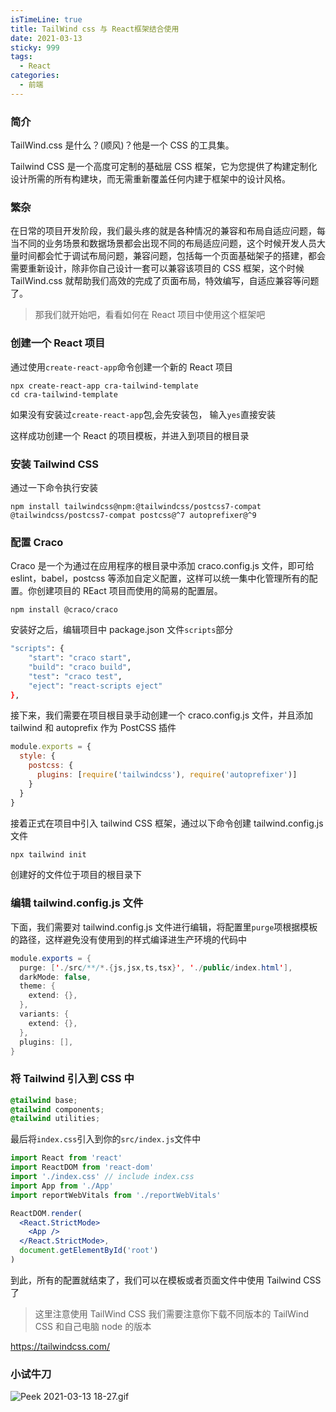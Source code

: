 ```yaml
---
isTimeLine: true
title: TailWind css 与 React框架结合使用
date: 2021-03-13
sticky: 999
tags:
  - React
categories:
  - 前端
---
```


### 简介

TailWind.css 是什么？(顺风)？他是一个 CSS 的工具集。

Tailwind CSS 是一个高度可定制的基础层 CSS 框架，它为您提供了构建定制化设计所需的所有构建块，而无需重新覆盖任何内建于框架中的设计风格。

### 繁杂

在日常的项目开发阶段，我们最头疼的就是各种情况的兼容和布局自适应问题，每当不同的业务场景和数据场景都会出现不同的布局适应问题，这个时候开发人员大量时间都会忙于调试布局问题，兼容问题，包括每一个页面基础架子的搭建，都会需要重新设计，除非你自己设计一套可以兼容该项目的 CSS 框架，这个时候 TailWind.css 就帮助我们高效的完成了页面布局，特效编写，自适应兼容等问题了。

> 那我们就开始吧，看看如何在 React 项目中使用这个框架吧

### 创建一个 React 项目

通过使用`create-react-app`命令创建一个新的 React 项目

```
npx create-react-app cra-tailwind-template
cd cra-tailwind-template
```

如果没有安装过`create-react-app`包,会先安装包， 输入`yes`直接安装

这样成功创建一个 React 的项目模板，并进入到项目的根目录

### 安装 Tailwind CSS

通过一下命令执行安装

```shell
npm install tailwindcss@npm:@tailwindcss/postcss7-compat @tailwindcss/postcss7-compat postcss@^7 autoprefixer@^9
```

### 配置 Craco

Craco 是一个为通过在应用程序的根目录中添加 craco.config.js 文件，即可给 eslint，babel，postcss 等添加自定义配置，这样可以统一集中化管理所有的配置。你创建项目的 REact 项目而使用的简易的配置层。

```shell
npm install @craco/craco
```

安装好之后，编辑项目中 package.json 文件`scripts`部分

```bash
"scripts": {
    "start": "craco start",
    "build": "craco build",
    "test": "craco test",
    "eject": "react-scripts eject"
},
```

接下来，我们需要在项目根目录手动创建一个 craco.config.js 文件，并且添加 tailwind 和 autoprefix 作为 PostCSS 插件

```jsx
module.exports = {
  style: {
    postcss: {
      plugins: [require('tailwindcss'), require('autoprefixer')]
    }
  }
}
```

接着正式在项目中引入 tailwind CSS 框架，通过以下命令创建 tailwind.config.js 文件

```kotlin
npx tailwind init
```

创建好的文件位于项目的根目录下

### 编辑 tailwind.config.js 文件

下面，我们需要对 tailwind.config.js 文件进行编辑，将配置里`purge`项根据模板的路径，这样避免没有使用到的样式编译进生产环境的代码中

```java
module.exports = {
  purge: ['./src/**/*.{js,jsx,ts,tsx}', './public/index.html'],
  darkMode: false,
  theme: {
    extend: {},
  },
  variants: {
    extend: {},
  },
  plugins: [],
}
```

### 将 Tailwind 引入到 CSS 中

```css
@tailwind base;
@tailwind components;
@tailwind utilities;
```

最后将`index.css`引入到你的`src/index.js`文件中

```jsx
import React from 'react'
import ReactDOM from 'react-dom'
import './index.css' // include index.css
import App from './App'
import reportWebVitals from './reportWebVitals'

ReactDOM.render(
  <React.StrictMode>
    <App />
  </React.StrictMode>,
  document.getElementById('root')
)
```

到此，所有的配置就结束了，我们可以在模板或者页面文件中使用 Tailwind CSS 了

> 这里注意使用 TailWind CSS 我们需要注意你下载不同版本的 TailWind CSS 和自己电脑 node 的版本

https://tailwindcss.com/

### 小试牛刀

![Peek 2021-03-13 18-27.gif](https://cdn.jsdelivr.net/gh/xfy196/images@main/202308141514744.png)
